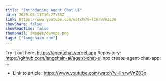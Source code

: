 ```yaml
---
title: "Introducing Agent Chat UI"
date: 2025-03-11T16:27:33Z
link: https://www.youtube.com/watch?v=lInrwVnZ83o
showShare: false
showReadTime: false
thumbnail: images/devops.png
tags: ["langchain.com"]
---
```

Try it out here: https://agentchat.vercel.app Repository: https://github.com/langchain-ai/agent-chat-ui npx create-agent-chat-app: ...

- Link to article: https://www.youtube.com/watch?v=lInrwVnZ83o